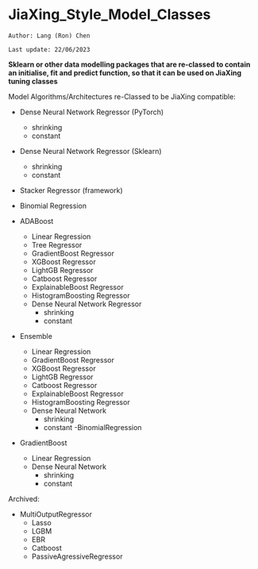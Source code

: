 # JiaXing_Style_Model_Classes

`Author: Lang (Ron) Chen`

`Last update: 22/06/2023`

**Sklearn or other data modelling packages that are re-classed to contain an initialise, fit and predict function, so that it can be used on JiaXing tuning classes**

Model Algorithms/Architectures re-Classed to be JiaXing compatible:
- Dense Neural Network Regressor (PyTorch)
    - shrinking
    - constant

- Dense Neural Network Regressor (Sklearn)
    - shrinking
    - constant

- Stacker Regressor (framework)

- Binomial Regression

- ADABoost
    - Linear Regression
    - Tree Regressor 
    - GradientBoost Regressor
    - XGBoost Regressor
    - LightGB Regressor
    - Catboost Regressor
    - ExplainableBoost Regressor
    - HistogramBoosting Regressor
    - Dense Neural Network Regressor
        - shrinking
        - constant

- Ensemble
    - Linear Regression
    - GradientBoost Regressor
    - XGBoost Regressor
    - LightGB Regressor
    - Catboost Regressor
    - ExplainableBoost Regressor
    - HistogramBoosting Regressor
    - Dense Neural Network
        - shrinking
        - constant
    -BinomialRegression

- GradientBoost
    - Linear Regression
    - Dense Neural Network
        - shrinking
        - constant
    

Archived:
- MultiOutputRegressor
    - Lasso
    - LGBM
    - EBR
    - Catboost
    - PassiveAgressiveRegressor

